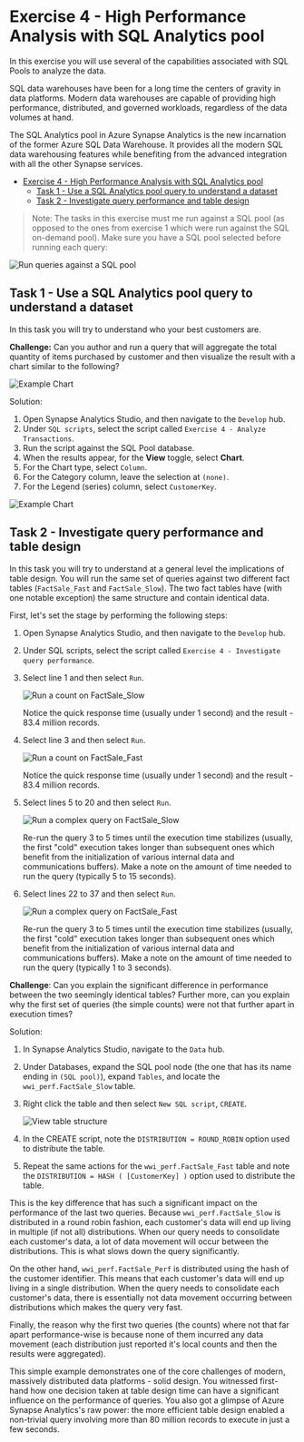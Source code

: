 # Exercise 4 - High Performance Analysis with SQL Analytics pool

In this exercise you will use several of the capabilities associated with SQL Pools to analyze the data.

SQL data warehouses have been for a long time the centers of gravity in data platforms. Modern data warehouses are capable of providing high performance, distributed, and governed workloads, regardless of the data volumes at hand.

The SQL Analytics pool in Azure Synapse Analytics is the new incarnation of the former Azure SQL Data Warehouse. It provides all the modern SQL data warehousing features while benefiting from the advanced integration with all the other Synapse services.

- [Exercise 4 - High Performance Analysis with SQL Analytics pool](#exercise-4---high-performance-analysis-with-sql-analytics-pool)
  - [Task 1 - Use a SQL Analytics pool query to understand a dataset](#task-1---use-a-sql-analytics-pool-query-to-understand-a-dataset)
  - [Task 2 - Investigate query performance and table design](#task-2---investigate-query-performance-and-table-design)

>Note:
>The tasks in this exercise must me run against a SQL pool (as opposed to the ones from exercise 1 which were run against the SQL on-demand pool). Make sure you have a SQL pool selected before running each query:

![Run queries against a SQL pool](./media/ex04-run-on-sql-pool.png)

## Task 1 - Use a SQL Analytics pool query to understand a dataset

In this task you will try to understand who your best customers are.

**Challenge:** Can you author and run a query that will aggregate the total quantity of items purchased by customer and then visualize the result with a chart similar to the following?

![Example Chart](media/ex05-chart-sample.png)

Solution:

1. Open Synapse Analytics Studio, and then navigate to the `Develop` hub.
2. Under `SQL scripts`, select the script called `Exercise 4 - Analyze Transactions`. 
3. Run the script against the SQL Pool database. 
4. When the results appear, for the **View** toggle, select **Chart**.
5. For the Chart type, select `Column`.
6. For the Category column, leave the selection at `(none)`.
7. For the Legend (series) column, select `CustomerKey`.

![Example Chart](media/ex05-chart.png)

## Task 2 - Investigate query performance and table design

In this task you will try to understand at a general level the implications of table design. You will run the same set of queries against two different fact tables (```FactSale_Fast``` and ```FactSale_Slow```). The two fact tables have (with one notable exception) the same structure and contain identical data.

First, let's set the stage by performing the following steps:

1. Open Synapse Analytics Studio, and then navigate to the `Develop` hub.
2. Under SQL scripts, select the script called `Exercise 4 - Investigate query performance`.
3. Select line 1 and then select `Run`.

    ![Run a count on FactSale_Slow](./media/ex04-query-selection-01.png)

    Notice the quick response time (usually under 1 second) and the result - 83.4 million records.

4. Select line 3 and then select `Run`.

    ![Run a count on FactSale_Fast](./media/ex04-query-selection-02.png)

    Notice the quick response time (usually under 1 second) and the result - 83.4 million records.

5. Select lines 5 to 20 and then select `Run`.

    ![Run a complex query on FactSale_Slow](./media/ex04-query-selection-03.png)

    Re-run the query 3 to 5 times until the execution time stabilizes (usually, the first "cold" execution takes longer than subsequent ones which benefit from the initialization of various internal data and communications buffers). Make a note on the amount of time needed to run the query (typically 5 to 15 seconds).

6. Select lines 22 to 37 and then select `Run`.

    ![Run a complex query on FactSale_Fast](./media/ex04-query-selection-04.png)

    Re-run the query 3 to 5 times until the execution time stabilizes (usually, the first "cold" execution takes longer than subsequent ones which benefit from the initialization of various internal data and communications buffers). Make a note on the amount of time needed to run the query (typically 1 to 3 seconds).

**Challenge**: Can you explain the significant difference in performance between the two seemingly identical tables? Further more, can you explain why the first set of queries (the simple counts) were not that further apart in execution times?

Solution:

1. In Synapse Analytics Studio, navigate to the `Data` hub.
2. Under Databases, expand the SQL pool node (the one that has its name ending in `(SQL pool)`), expand `Tables`, and locate the ```wwi_perf.FactSale_Slow``` table.
3. Right click the table and then select `New SQL script`, `CREATE`.

    ![View table structure](./media/ex04-view-table-definition.png)

4. In the CREATE script, note the ```DISTRIBUTION = ROUND_ROBIN``` option used to distribute the table.

5. Repeat the same actions for the ```wwi_perf.FactSale_Fast``` table and note the ```DISTRIBUTION = HASH ( [CustomerKey] )``` option used to distribute the table.

This is the key difference that has such a significant impact on the performance of the last two queries. Because ```wwi_perf.FactSale_Slow``` is distributed in a round robin fashion, each customer's data will end up living in multiple (if not all) distributions. When our query needs to consolidate each customer's data, a lot of data movement will occur between the distributions. This is what slows down the query significantly.

On the other hand, ```wwi_perf.FactSale_Perf``` is distributed using the hash of the customer identifier. This means that each customer's data will end up living in a single distribution. When the query needs to consolidate each customer's data, there is essentially not data movement occurring between distributions which makes the query very fast.

Finally, the reason why the first two queries (the counts) where not that far apart performance-wise is because none of them incurred any data movement (each distribution just reported it's local counts and then the results were aggregated).

This simple example demonstrates one of the core challenges of modern, massively distributed data platforms - solid design. You witnessed first-hand how one decision taken at table design time can have a significant influence on the performance of queries. You also got a glimpse of Azure Synapse Analytics's raw power: the more efficient table design enabled a non-trivial query involving more than 80 million records to execute in just a few seconds.
